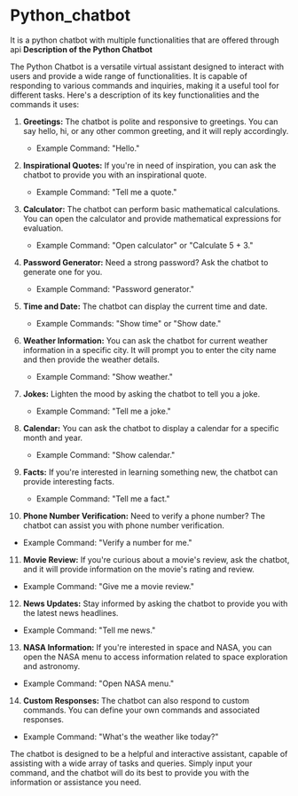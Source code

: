 # Python_chatbot
It is a python chatbot with multiple functionalities that are offered through api
**Description of the Python Chatbot**

The Python Chatbot is a versatile virtual assistant designed to interact with users and provide a wide range of functionalities. It is capable of responding to various commands and inquiries, making it a useful tool for different tasks. Here's a description of its key functionalities and the commands it uses:

1. **Greetings:** The chatbot is polite and responsive to greetings. You can say hello, hi, or any other common greeting, and it will reply accordingly.

   - Example Command: "Hello."

2. **Inspirational Quotes:** If you're in need of inspiration, you can ask the chatbot to provide you with an inspirational quote.

   - Example Command: "Tell me a quote."

3. **Calculator:** The chatbot can perform basic mathematical calculations. You can open the calculator and provide mathematical expressions for evaluation.

   - Example Command: "Open calculator" or "Calculate 5 + 3."

4. **Password Generator:** Need a strong password? Ask the chatbot to generate one for you.

   - Example Command: "Password generator."

5. **Time and Date:** The chatbot can display the current time and date.

   - Example Commands: "Show time" or "Show date."

6. **Weather Information:** You can ask the chatbot for current weather information in a specific city. It will prompt you to enter the city name and then provide the weather details.

   - Example Command: "Show weather."

7. **Jokes:** Lighten the mood by asking the chatbot to tell you a joke.

   - Example Command: "Tell me a joke."

8. **Calendar:** You can ask the chatbot to display a calendar for a specific month and year.

   - Example Command: "Show calendar."

9. **Facts:** If you're interested in learning something new, the chatbot can provide interesting facts.

   - Example Command: "Tell me a fact."

10. **Phone Number Verification:** Need to verify a phone number? The chatbot can assist you with phone number verification.

   - Example Command: "Verify a number for me."

11. **Movie Review:** If you're curious about a movie's review, ask the chatbot, and it will provide information on the movie's rating and review.

   - Example Command: "Give me a movie review."

12. **News Updates:** Stay informed by asking the chatbot to provide you with the latest news headlines.

   - Example Command: "Tell me news."

13. **NASA Information:** If you're interested in space and NASA, you can open the NASA menu to access information related to space exploration and astronomy.

   - Example Command: "Open NASA menu."

14. **Custom Responses:** The chatbot can also respond to custom commands. You can define your own commands and associated responses.

   - Example Command: "What's the weather like today?"

The chatbot is designed to be a helpful and interactive assistant, capable of assisting with a wide array of tasks and queries. Simply input your command, and the chatbot will do its best to provide you with the information or assistance you need.
